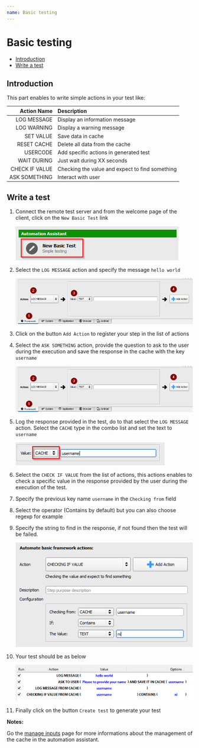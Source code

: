 ```yaml
---
name: Basic testing
---
```


# Basic testing

* [Introduction](basic_testing#introduction)
* [Write a test](basic_testing#write-a-test)

## Introduction

This part enables to write simple actions in your test like:

|Action Name|Description|
|-----:|:-----|
|LOG MESSAGE|Display an information message|
|LOG WARNING|Display a warning message|
|SET VALUE|Save data in cache|
|RESET CACHE|Delete all data from the cache|
|USERCODE|Add specific actions in generated test|
|WAIT DURING|Just wait during XX seconds|
|CHECK IF VALUE|Checking the value and expect to find something|
|ASK SOMETHING|Interact with user|

## Write a test

1. Connect the remote test server and from the welcome page of the client, click on the `New Basic Test` link 

    ![](/docs/images/aa_basic_link.png)

2. Select the `LOG MESSAGE` action and specify the message `hello world`

    ![](/docs/images/aa_basic.png)
    
3. Click on the button `Add Action` to register your step in the list of actions

4. Select the `ASK SOMETHING` action, provide the question to ask to the user during the execution and save the response in the cache with the key `username`

    ![](/docs/images/aa_basic.png)

5. Log the response provided in the test, do to that select the `LOG MESSAGE` action. Select the `CACHE` type in the combo list and set the text to `username`

    ![](/docs/images/aa_basic_log.png)
    
6. Select the `CHECK IF VALUE` from the list of actions, this actions enables to check a specific value in the response provided by the user during the execution of the test.

7. Specify the previous key name `username` in the `Checking from` field

8. Select the operator (Contains by default) but you can also choose regexp for example

9. Specify the string to find in the response, if not found then the test will be failed.

    ![](/docs/images/aa_basic_check.png)

10. Your test should be as below

    ![](/docs/images/aa_basic_test.png)

11. Finally click on the button `Create test` to generate your test

**Notes:** 

Go the [manage inputs](http://documentations.extensivetesting.org/docs/automation_assistant/make_generic) page for more informations about the management of the cache in the automation assistant. 